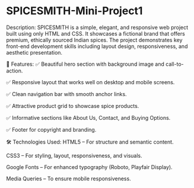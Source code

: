 # SPICESMITH-Mini-Project1

 Description:
SPICESMITH is a simple, elegant, and responsive web project built using only HTML and CSS. It showcases a fictional brand that offers premium, ethically sourced Indian spices. The project demonstrates key front-end development skills including layout design, responsiveness, and aesthetic presentation.

🎯 Features:
✅ Beautiful hero section with background image and call-to-action.

✅ Responsive layout that works well on desktop and mobile screens.

✅ Clean navigation bar with smooth anchor links.

✅ Attractive product grid to showcase spice products.

✅ Informative sections like About Us, Contact, and Buying Options.

✅ Footer for copyright and branding.

🛠️ Technologies Used:
HTML5 – For structure and semantic content.

CSS3 – For styling, layout, responsiveness, and visuals.

Google Fonts – For enhanced typography (Roboto, Playfair Display).

Media Queries – To ensure mobile responsiveness.

